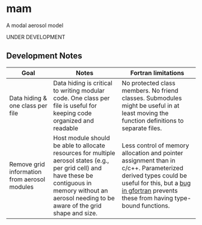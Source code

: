 # mam
A modal aerosol model

UNDER DEVELOPMENT

## Development Notes ##

| Goal | Notes | Fortran limitations |
|------|-------|---------------------|
| Data hiding & one class per file | Data hiding is critical to writing modular code. One class per file is useful for keeping code organized and readable | No protected class members. No friend classes. Submodules might be useful in at least moving the function definitions to separate files. |
| Remove grid information from aerosol modules | Host module should be able to allocate resources for multiple aerosol states (e.g., per grid cell) and have these be contiguous in memory without an aerosol needing to be aware of the grid shape and size. | Less control of memory allocation and pointer assignment than in c/c++. Parameterized derived types could be useful for this, but a [bug in gfortran](https://gcc.gnu.org/bugzilla/show_bug.cgi?id=82943) prevents these from having type-bound functions. |


